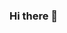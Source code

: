 ### Hi there 👋

<!--
**younes789/younes789** is a ✨ _special_ ✨ repository because its `README.md` (this file) appears on your GitHub profile.

Here are some ideas to get you started:

- 🔭 I’m currently working on something cool!
- 🌱 I’m currently learning React/php
- 💬 Ask me about ...
- 📫 How to reach me: https://ayouj-younes.netlify.app/
-->
